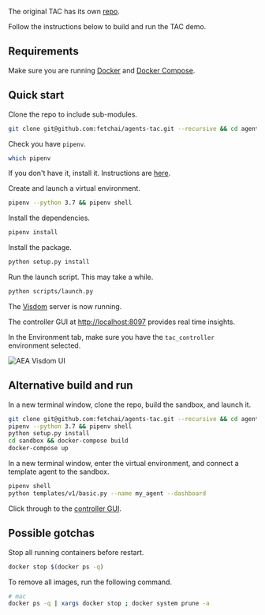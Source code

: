The original TAC has its own <a href="https://github.com/fetchai/agents-tac" target="_blank">repo</a>. 

Follow the instructions below to build and run the TAC demo.


## Requirements

Make sure you are running <a href="https://docs.docker.com/get-docker/" target="_blank">Docker</a> and <a href="https://docs.docker.com/compose/install/" target="_blank">Docker Compose</a>.


## Quick start

Clone the repo to include sub-modules.

``` bash
git clone git@github.com:fetchai/agents-tac.git --recursive && cd agents-tac
```

Check you have `pipenv`.

``` bash
which pipenv
```

If you don't have it, install it. Instructions are <a href="https://pypi.org/project/pipenv/" target="_blank">here</a>.


Create and launch a virtual environment.

``` bash
pipenv --python 3.7 && pipenv shell
```

Install the dependencies.

``` bash
pipenv install
```


Install the package.
``` bash
python setup.py install
```


Run the launch script. This may take a while.

``` bash
python scripts/launch.py
```

The <a href="https://github.com/fossasia/visdom" target="_blank">Visdom</a> server is now running.

The controller GUI at <a href="http://localhost:8097" target="_blank">http://localhost:8097</a> provides real time insights.

In the Environment tab, make sure you have the `tac_controller` environment selected.

<img src="../assets/visdom_ui.png" alt="AEA Visdom UI" class="center">

## Alternative build and run

In a new terminal window, clone the repo, build the sandbox, and launch it.

``` bash
git clone git@github.com:fetchai/agents-tac.git --recursive && cd agents-tac
pipenv --python 3.7 && pipenv shell
python setup.py install
cd sandbox && docker-compose build
docker-compose up
```

In a new terminal window, enter the virtual environment, and connect a template agent to the sandbox.

``` bash
pipenv shell
python templates/v1/basic.py --name my_agent --dashboard
```

Click through to the <a href="http://localhost:8097" target="_blank">controller GUI</a>.

## Possible gotchas

Stop all running containers before restart.

``` bash
docker stop $(docker ps -q)
```

To remove all images, run the following command.

``` bash
# mac
docker ps -q | xargs docker stop ; docker system prune -a
```



<br/>